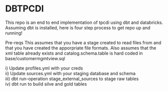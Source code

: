 # DBTPCDI

This repo is an end to end implementation of tpcdi using dbt and databricks. Assuming dbt is installed, here is four step process to get repo up and running! 

Pre-reqs
This assumes that you have a stage created to read files from and that you have created the apporpriate file formats. Also assumes that the xml table already exists and catalog.schema.table is hard coded in base/customermgmtview.sql

i) Update profiles.yml with your creds \
ii) Update sources.yml with your staging database and schema \
iii) dbt run-operation stage_external_sources to stage raw tables \
iv) dbt run to build silve and gold tables
